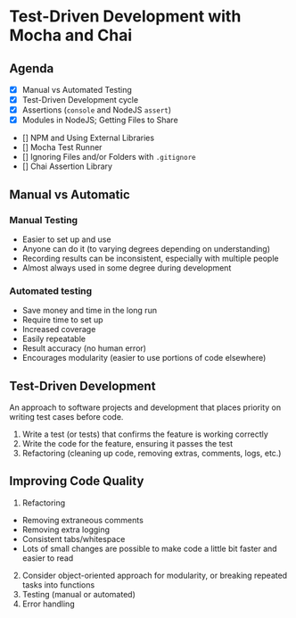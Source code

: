 # Test-Driven Development with Mocha and Chai

## Agenda
- [x] Manual vs Automated Testing
- [x] Test-Driven Development cycle
- [x] Assertions (`console` and NodeJS `assert`)
- [x] Modules in NodeJS; Getting Files to Share
- [] NPM and Using External Libraries
- [] Mocha Test Runner
- [] Ignoring Files and/or Folders with `.gitignore`
- [] Chai Assertion Library

## Manual vs Automatic

### Manual Testing
* Easier to set up and use
* Anyone can do it (to varying degrees depending on understanding)
* Recording results can be inconsistent, especially with multiple people
* Almost always used in some degree during development

### Automated testing
* Save money and time in the long run 
* Require time to set up
* Increased coverage
* Easily repeatable 
* Result accuracy (no human error)
* Encourages modularity (easier to use portions of code elsewhere)

## Test-Driven Development
An approach to software projects and development that places priority on writing test cases before code.
1. Write a test (or tests) that confirms the feature is working correctly
2. Write the code for the feature, ensuring it passes the test
3. Refactoring (cleaning up code, removing extras, comments, logs, etc.)

## Improving Code Quality
1. Refactoring
  * Removing extraneous comments
  * Removing extra logging
  * Consistent tabs/whitespace
  * Lots of small changes are possible to make code a little bit faster and easier to read
2. Consider object-oriented approach for modularity, or breaking repeated tasks into functions
3. Testing (manual or automated)
4. Error handling